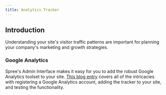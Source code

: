 ```yaml
---
title: Analytics Tracker
---
```


## Introduction

Understanding your site's visitor traffic patterns are important for planning your company's marketing and growth strategies.

### Google Analytics

Spree's Admin Interface makes it easy for you to add the robust Google Analytics toolset to your site. [This blog entry](http://spreecommerce.com/blog/ecommerce-tracking-in-spree) covers all of the intricacies with registering a Google Analytics account, adding the tracker to your site, and testing the functionality.
